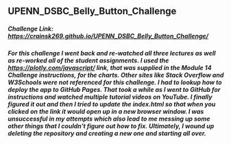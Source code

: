 ## UPENN_DSBC_Belly_Button_Challenge

##### Challenge Link: https://crainsk269.github.io/UPENN_DSBC_Belly_Button_Challenge/

##### For this challenge I went back and re-watched all three lectures as well as re-worked all of the student assignments. I used the https://plotly.com/javascript/ link, that was supplied in the Module 14 Challenge instructions, for the charts. Other sites like Stack Overflow and W3Schools were not referenced for this challenge. I had to lookup how to deploy the app to GitHub Pages. That took a while as I went to GitHub for instructions and watched multiple tutorial videos on YouTube. I finally figured it out and then I tried to update the index.html so that when you clicked on the link it would open up in a new browser window. I was unsuccessful in my attempts which also lead to me messing up some other things that I couldn't figure out how to fix. Ultimately, I wound up deleting the repository and creating a new one and starting all over.

